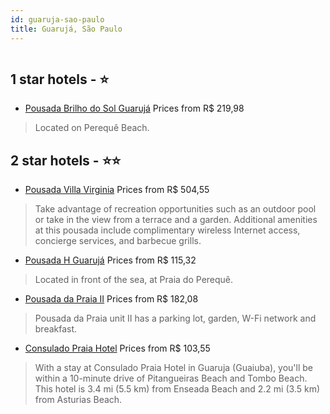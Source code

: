 ```yaml
---
id: guaruja-sao-paulo
title: Guarujá, São Paulo
---
```


<center><img src="https://novo-hu.s3.amazonaws.com/reservas/ota/prod/hotel/1564/001-piscina-sofitel-guaruja-jequitimar-001_20200106153446.jpg" alt="" /></center>


##  1 star hotels - ⭐️

-    [Pousada Brilho do Sol Guarujá](https://us.hurb.com/hotels/guaruja/pousada-brilho-do-sol-guaruja-1655?cmp=18055) Prices from R$ 219,98
   > Located on Perequê Beach.

##  2 star hotels - ⭐️⭐️

-    [Pousada Villa Virginia](https://us.hurb.com/hotels/guaruja/pousada-villa-virginia-JNP-JP625670?cmp=18055) Prices from R$ 504,55
   > Take advantage of recreation opportunities such as an outdoor pool or take in the view from a terrace and a garden. Additional amenities at this pousada include complimentary wireless Internet access, concierge services, and barbecue grills.
-    [Pousada H Guarujá](https://us.hurb.com/hotels/guaruja/pousada-h-guaruja-2529?cmp=18055) Prices from R$ 115,32
   > Located in front of the sea, at Praia do Perequê.
-    [Pousada da Praia II](https://us.hurb.com/hotels/guaruja/pousada-da-praia-ii-12200?cmp=18055) Prices from R$ 182,08
   > Pousada da Praia unit II has a parking lot, garden, W-Fi network and breakfast.
-    [Consulado Praia Hotel](https://us.hurb.com/hotels/guaruja/consulado-praia-hotel-JNP-JP423251?cmp=18055) Prices from R$ 103,55
   > With a stay at Consulado Praia Hotel in Guaruja (Guaiuba), you'll be within a 10-minute drive of Pitangueiras Beach and Tombo Beach. This hotel is 3.4 mi (5.5 km) from Enseada Beach and 2.2 mi (3.5 km) from Asturias Beach.

